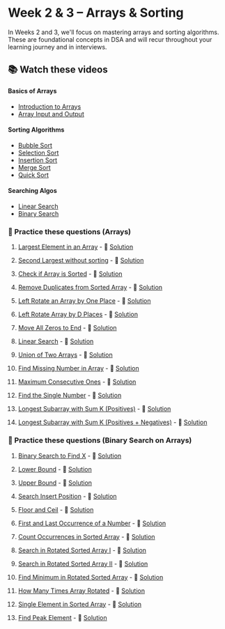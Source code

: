 # Week 2 & 3 – Arrays & Sorting

In Weeks 2 and 3, we'll focus on mastering arrays and sorting algorithms. These are foundational concepts in DSA and will recur throughout your learning journey and in interviews.

## 📚 Watch these videos

#### Basics of Arrays

- [Introduction to Arrays](https://www.youtube.com/watch?v=n60Dn0UsbEk&list=PL9gnSGHSqcnr_DxHsP7AW9ftq0AtAyYqJ&index=12)
- [Array Input and Output](https://www.youtube.com/watch?v=_HRA37X8N_Q&list=PL9gnSGHSqcnr_DxHsP7AW9ftq0AtAyYqJ&index=13)

#### Sorting Algorithms

- [Bubble Sort](https://www.youtube.com/watch?t=1061&v=HGk_ypEuS24&feature=youtu.be)
- [Selection Sort](https://www.youtube.com/watch?v=HGk_ypEuS24&t=167s)
- [Insertion Sort](https://www.youtube.com/watch?v=HGk_ypEuS24&t=1900s)
- [Merge Sort](https://www.youtube.com/watch?v=ogjf7ORKfd8)
- [Quick Sort](https://www.youtube.com/watch?v=WIrA4YexLRQ)

#### Searching Algos

- [Linear Search](https://www.youtube.com/watch?v=_HRA37X8N_Q)
- [Binary Search](https://www.youtube.com/watch?v=MHf6awe89xw)

### 🔹 Practice these questions (Arrays)

1. [Largest Element in an Array](https://www.codingninjas.com/studio/problems/largest-element-in-the-array_5026279) - 🎥 [Solution](https://youtu.be/37E9ckMDdTk)

2. [Second Largest without sorting](https://www.codingninjas.com/studio/problems/ninja-and-the-second-order-elements_6581960) - 🎥 [Solution](https://youtu.be/37E9ckMDdTk?t=776)

3. [Check if Array is Sorted](https://www.codingninjas.com/studio/problems/check-if-an-array-is-sorted_5268400) - 🎥 [Solution](https://youtu.be/Y6LDkzGqaAY)

4. [Remove Duplicates from Sorted Array](https://leetcode.com/problems/remove-duplicates-from-sorted-array/) - 🎥 [Solution](https://youtu.be/F_DDzYnxO14)

5. [Left Rotate an Array by One Place](https://www.codingninjas.com/studio/problems/left-rotate-an-array-by-one_5026278) - 🎥 [Solution](https://youtu.be/wvcQg43_V8U)

6. [Left Rotate Array by D Places](https://www.codingninjas.com/studio/problems/rotate-array_1230543) - 🎥 [Solution](https://youtu.be/tLxBwSL3lPQ)

7. [Move All Zeros to End](https://leetcode.com/problems/move-zeroes/) - 🎥 [Solution](https://youtu.be/xmguZ6GbatA)

8. [Linear Search](https://www.codingninjas.com/studio/problems/linear-search_6922070) - 🎥 [Solution](https://youtu.be/SGU0AJvXX_s)

9. [Union of Two Arrays](https://www.codingninjas.com/studio/problems/union-of-two-sorted-arrays_696379) - 🎥 [Solution](https://youtu.be/Mfqpd1Dqf7k)

10. [Find Missing Number in Array](https://leetcode.com/problems/missing-number/) - 🎥 [Solution](https://youtu.be/5nMGY4VUoRY)

11. [Maximum Consecutive Ones](https://leetcode.com/problems/max-consecutive-ones/) - 🎥 [Solution](https://youtu.be/Mo33MjjMlyA)

12. [Find the Single Number](https://leetcode.com/problems/single-number/) - 🎥 [Solution](https://youtu.be/qMPX1AOa83k)

13. [Longest Subarray with Sum K (Positives)](https://leetcode.com/problems/maximum-size-subarray-sum-equals-k/) - 🎥 [Solution](https://youtu.be/frf7qxiN2qU)

14. [Longest Subarray with Sum K (Positives + Negatives)](https://leetcode.com/problems/maximum-size-subarray-sum-equals-k/) - 🎥 [Solution](https://youtu.be/frf7qxiN2qU?t=624)

### 🔹 Practice these questions (Binary Search on Arrays)

1. [Binary Search to Find X](https://leetcode.com/problems/binary-search/) - 🎥 [Solution](https://youtu.be/W9QJ8HaRvJQ)

2. [Lower Bound](https://www.codingninjas.com/studio/problems/lower-bound_8165382) - 🎥 [Solution](https://youtu.be/6zhGS79oQ4k)

3. [Upper Bound](https://www.codingninjas.com/studio/problems/upper-bound_8165383) - 🎥 [Solution](https://youtu.be/6zhGS79oQ4k?t=664)

4. [Search Insert Position](https://leetcode.com/problems/search-insert-position/) - 🎥 [Solution](https://youtu.be/0A40XJH_VvE)

5. [Floor and Ceil](https://www.geeksforgeeks.org/ceiling-in-a-sorted-array/) - 🎥 [Solution](https://youtu.be/6zhGS79oQ4k?t=1323)

6. [First and Last Occurrence of a Number](https://leetcode.com/problems/find-first-and-last-position-of-element-in-sorted-array/) - 🎥 [Solution](https://youtu.be/WnPLSRLSANE)

7. [Count Occurrences in Sorted Array](https://www.geeksforgeeks.org/count-number-of-occurrences-in-a-sorted-array/) - 🎥 [Solution](https://youtu.be/WnPLSRLSANE?t=650)

8. [Search in Rotated Sorted Array I](https://leetcode.com/problems/search-in-rotated-sorted-array/) - 🎥 [Solution](https://youtu.be/5qGrJbHhqFs)

9. [Search in Rotated Sorted Array II](https://leetcode.com/problems/search-in-rotated-sorted-array-ii/) - 🎥 [Solution](https://youtu.be/w2G2W8l__pc)

10. [Find Minimum in Rotated Sorted Array](https://leetcode.com/problems/find-minimum-in-rotated-sorted-array/) - 🎥 [Solution](https://youtu.be/nIVW4P8b1VA)

11. [How Many Times Array Rotated](https://www.geeksforgeeks.org/find-rotation-count-array/) - 🎥 [Solution](https://youtu.be/jtSiWtBTyJY)

12. [Single Element in Sorted Array](https://leetcode.com/problems/single-element-in-a-sorted-array/) - 🎥 [Solution](https://youtu.be/hv-mJUs5mvU)

13. [Find Peak Element](https://leetcode.com/problems/find-peak-element/) - 🎥 [Solution](https://youtu.be/B5iu3KYl4eg)
